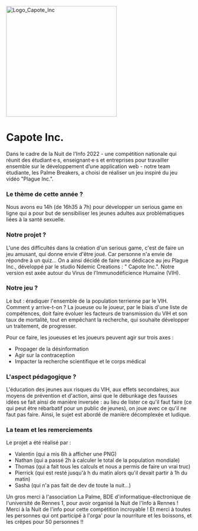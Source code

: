 <img src="https://i.ibb.co/Yc6rBJQ/simple-logo-capoteinc.png" alt="Logo_Capote_Inc" width="300x300"/>

# Capote Inc.
Dans le cadre de la Nuit de l'Info 2022 - une compétition nationale qui réunit des étudiant·e·s, enseignant·e·s et entreprises pour travailler ensemble sur le développement d’une application web - notre team étudiante, les Palme Breakers, a choisi de réaliser un jeu inspiré du jeu vidéo "Plague Inc.". 


### Le thème de cette année ? 
Nous avons eu 14h (de 16h35 à 7h) pour développer un serious game en ligne qui a pour but de sensibiliser les jeunes adultes aux problématiques liées à la santé sexuelle.

### Notre projet ?
L'une des difficultés dans la création d'un serious game, c'est de faire un jeu amusant, qui donne envie d'être joué. Car personne n'a envie de répondre à un quiz...
On a ainsi décidé de faire une dédicace au jeu Plague Inc., développé par le studio Ndemic Creations : " Capote Inc.". 
Notre version est axée autour du Virus de l'Immunodéficience Humaine (VIH).

### Notre jeu ?
Le but : éradiquer l'ensemble de la population terrienne par le VIH. Comment y arrive-t-on ? La joueuse ou le joueur, par le biais d'une liste de compétences, doit faire évoluer les facteurs de transmission du VIH et son taux de mortalité, tout en empêchant la recherche, qui souhaite développer un traitement, de progresser.

Pour ce faire, les joueuses et les joueurs peuvent agir sur trois axes : 
- Propager de la désinformation 
- Agir sur la contraception 
- Impacter la recherche scientifique et le corps médical

### L'aspect pédagogique ?
L'éducation des jeunes aux risques du VIH, aux effets secondaires, aux moyens de prévention et d'action, ainsi que le débunkage des fausses idées se fait ainsi de manière inversée : au lieu de lister ce qu'il faut faire (ce qui peut être rébarbatif pour un public de jeunes), on joue avec ce qu'il ne faut pas faire. Ainsi, le sujet est abordé de manière décomplexée et ludique. 



### La team et les remerciements
Le projet a été réalisé par : 
- Valentin (qui a mis 8h à afficher une PNG) 
- Nathan (qui a passé 2h à calculer le total de la population mondiale)
- Thomas (qui a fait tous les calculs et nous a permis de faire un vrai truc) 
- Pierrick (qui est resté jusqu'à h du matin alors qu'il devait partir à 1h du matin) 
- Sasha (qui n'a pas fait de dev de toute la nuit...)

Un gros merci à l'association La Palme, BDE d'informatique-électronique de l'université de Rennes 1, pour avoir organisé la Nuit de l'Info à Rennes !
Merci à la Nuit de l'info pour cette compétition incroyable !
Et merci à toutes les personnes qui ont participé à l'orga' pour la nourriture et les boissons, et les crêpes pour 50 personnes !!
